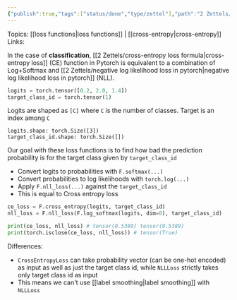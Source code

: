 ```yaml
---
{"publish":true,"tags":["status/done","type/zettel"],"path":"2 Zettels/cross entropy loss vs negative log likelihood loss.md","permalink":"/2-zettels/cross-entropy-loss-vs-negative-log-likelihood-loss/","PassFrontmatter":true}
---
```



Topics: [[loss functions\|loss functions]] | [[cross-entropy\|cross-entropy]]
Links:

In the case of **classification**, [[2 Zettels/cross-entropy loss formula\|cross-entropy loss]] (CE) function in Pytorch is equivalent to a combination of Log+Softmax and [[2 Zettels/negative log likelihood loss in pytorch\|negative log likelihood loss in pytorch]] (NLL).

```python
logits = torch.tensor([0.2, 2.0, 1.4])
target_class_id = torch.tensor(1)
```

Logits are shaped as `[C]` where `C` is the number of classes.
Target is an index among `C` 

```
logits.shape: torch.Size([3])
target_class_id.shape: torch.Size([])
```

Our goal with these loss functions is to find how bad the prediction probability is for the target class given by `target_class_id`
- Convert logits to probabilities with `F.softmax(...)`
- Convert probabilities to log likelihoods with `torch.log(...)`
- Apply `F.nll_loss(...)` against the `target_class_id`
- This is equal to Cross entropy loss

```python
ce_loss = F.cross_entropy(logits, target_class_id)
nll_loss = F.nll_loss(F.log_softmax(logits, dim=0), target_class_id)

print(ce_loss, nll_loss) # tensor(0.5389) tensor(0.5389)
print(torch.isclose(ce_loss, nll_loss)) # tensor(True)
```

Differences:
- `CrossEntropyLoss` can take probability vector (can be one-hot encoded) as input as well as just the target class id, while `NLLLoss` strictly takes only target class id as input
- This means we can't use [[label smoothing\|label smoothing]] with `NLLLoss`